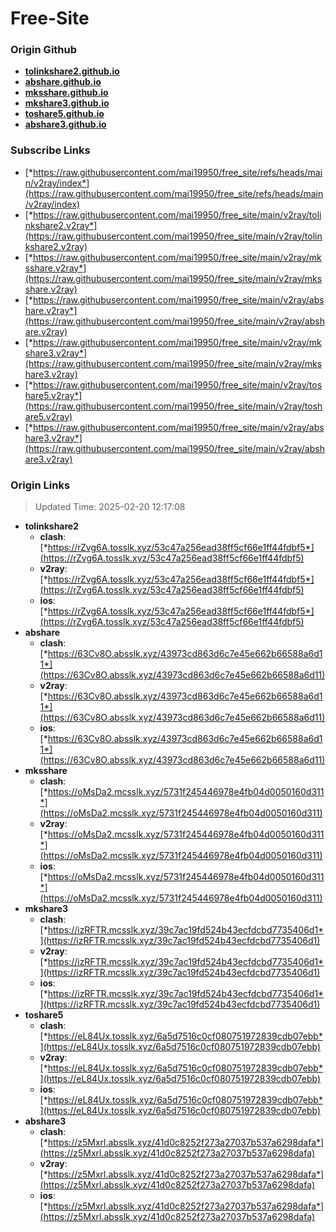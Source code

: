 # Free-Site

### Origin Github

- [**tolinkshare2.github.io**](https://github.com/tolinkshare2/tolinkshare2.github.io)
- [**abshare.github.io**](https://github.com/abshare/abshare.github.io)
- [**mksshare.github.io**](https://github.com/mksshare/mksshare.github.io)
- [**mkshare3.github.io**](https://github.com/mkshare3/mkshare3.github.io)
- [**toshare5.github.io**](https://github.com/toshare5/toshare5.github.io)
- [**abshare3.github.io**](https://github.com/abshare3/abshare3.github.io)

### Subscribe Links

- [*https://raw.githubusercontent.com/mai19950/free_site/refs/heads/main/v2ray/index*](https://raw.githubusercontent.com/mai19950/free_site/refs/heads/main/v2ray/index)
- [*https://raw.githubusercontent.com/mai19950/free_site/main/v2ray/tolinkshare2.v2ray*](https://raw.githubusercontent.com/mai19950/free_site/main/v2ray/tolinkshare2.v2ray)
- [*https://raw.githubusercontent.com/mai19950/free_site/main/v2ray/mksshare.v2ray*](https://raw.githubusercontent.com/mai19950/free_site/main/v2ray/mksshare.v2ray)
- [*https://raw.githubusercontent.com/mai19950/free_site/main/v2ray/abshare.v2ray*](https://raw.githubusercontent.com/mai19950/free_site/main/v2ray/abshare.v2ray)
- [*https://raw.githubusercontent.com/mai19950/free_site/main/v2ray/mkshare3.v2ray*](https://raw.githubusercontent.com/mai19950/free_site/main/v2ray/mkshare3.v2ray)
- [*https://raw.githubusercontent.com/mai19950/free_site/main/v2ray/toshare5.v2ray*](https://raw.githubusercontent.com/mai19950/free_site/main/v2ray/toshare5.v2ray)
- [*https://raw.githubusercontent.com/mai19950/free_site/main/v2ray/abshare3.v2ray*](https://raw.githubusercontent.com/mai19950/free_site/main/v2ray/abshare3.v2ray)

### Origin Links

> Updated Time: 2025-02-20 12:17:08

- **tolinkshare2**
  - **clash**: [*https://rZvg6A.tosslk.xyz/53c47a256ead38ff5cf66e1ff44fdbf5*](https://rZvg6A.tosslk.xyz/53c47a256ead38ff5cf66e1ff44fdbf5)
  - **v2ray**: [*https://rZvg6A.tosslk.xyz/53c47a256ead38ff5cf66e1ff44fdbf5*](https://rZvg6A.tosslk.xyz/53c47a256ead38ff5cf66e1ff44fdbf5)
  - **ios**: [*https://rZvg6A.tosslk.xyz/53c47a256ead38ff5cf66e1ff44fdbf5*](https://rZvg6A.tosslk.xyz/53c47a256ead38ff5cf66e1ff44fdbf5)
- **abshare**
  - **clash**: [*https://63Cv8O.absslk.xyz/43973cd863d6c7e45e662b66588a6d11*](https://63Cv8O.absslk.xyz/43973cd863d6c7e45e662b66588a6d11)
  - **v2ray**: [*https://63Cv8O.absslk.xyz/43973cd863d6c7e45e662b66588a6d11*](https://63Cv8O.absslk.xyz/43973cd863d6c7e45e662b66588a6d11)
  - **ios**: [*https://63Cv8O.absslk.xyz/43973cd863d6c7e45e662b66588a6d11*](https://63Cv8O.absslk.xyz/43973cd863d6c7e45e662b66588a6d11)
- **mksshare**
  - **clash**: [*https://oMsDa2.mcsslk.xyz/5731f245446978e4fb04d0050160d311*](https://oMsDa2.mcsslk.xyz/5731f245446978e4fb04d0050160d311)
  - **v2ray**: [*https://oMsDa2.mcsslk.xyz/5731f245446978e4fb04d0050160d311*](https://oMsDa2.mcsslk.xyz/5731f245446978e4fb04d0050160d311)
  - **ios**: [*https://oMsDa2.mcsslk.xyz/5731f245446978e4fb04d0050160d311*](https://oMsDa2.mcsslk.xyz/5731f245446978e4fb04d0050160d311)
- **mkshare3**
  - **clash**: [*https://izRFTR.mcsslk.xyz/39c7ac19fd524b43ecfdcbd7735406d1*](https://izRFTR.mcsslk.xyz/39c7ac19fd524b43ecfdcbd7735406d1)
  - **v2ray**: [*https://izRFTR.mcsslk.xyz/39c7ac19fd524b43ecfdcbd7735406d1*](https://izRFTR.mcsslk.xyz/39c7ac19fd524b43ecfdcbd7735406d1)
  - **ios**: [*https://izRFTR.mcsslk.xyz/39c7ac19fd524b43ecfdcbd7735406d1*](https://izRFTR.mcsslk.xyz/39c7ac19fd524b43ecfdcbd7735406d1)
- **toshare5**
  - **clash**: [*https://eL84Ux.tosslk.xyz/6a5d7516c0cf080751972839cdb07ebb*](https://eL84Ux.tosslk.xyz/6a5d7516c0cf080751972839cdb07ebb)
  - **v2ray**: [*https://eL84Ux.tosslk.xyz/6a5d7516c0cf080751972839cdb07ebb*](https://eL84Ux.tosslk.xyz/6a5d7516c0cf080751972839cdb07ebb)
  - **ios**: [*https://eL84Ux.tosslk.xyz/6a5d7516c0cf080751972839cdb07ebb*](https://eL84Ux.tosslk.xyz/6a5d7516c0cf080751972839cdb07ebb)
- **abshare3**
  - **clash**: [*https://z5Mxrl.absslk.xyz/41d0c8252f273a27037b537a6298dafa*](https://z5Mxrl.absslk.xyz/41d0c8252f273a27037b537a6298dafa)
  - **v2ray**: [*https://z5Mxrl.absslk.xyz/41d0c8252f273a27037b537a6298dafa*](https://z5Mxrl.absslk.xyz/41d0c8252f273a27037b537a6298dafa)
  - **ios**: [*https://z5Mxrl.absslk.xyz/41d0c8252f273a27037b537a6298dafa*](https://z5Mxrl.absslk.xyz/41d0c8252f273a27037b537a6298dafa)
